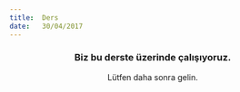 ```yaml
---
title:  Ders
date:   30/04/2017
---
```


### <center>Biz bu derste üzerinde çalışıyoruz.</center>
<center>Lütfen daha sonra gelin.</center>